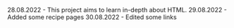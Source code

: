 28.08.2022 - This project aims to learn in-depth about HTML.
29.08.2022 - Added some recipe pages
30.08.2022 - Edited some links